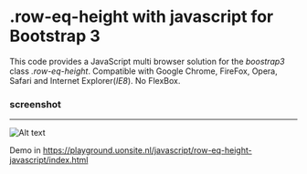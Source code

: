 # .row-eq-height with javascript for Bootstrap 3

This code provides a JavaScript multi browser solution for the _boostrap3_ class
_.row-eq-height_. Compatible with Google Chrome, FireFox, Opera, Safari and
Internet Explorer(_IE8_). No FlexBox.

### screenshot

---

![Alt text](https://playground.uonsite.nl/javascript/row-eq-height-javascript/img/row-eq-height-javascript.jpg "row-eq-height with JavaScript")


Demo in https://playground.uonsite.nl/javascript/row-eq-height-javascript/index.html



